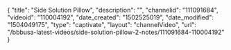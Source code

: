 {
    "title": "Side Solution Pillow",
    "description": "",
    "channelid": "111091684",
    "videoid": "110004192",
    "date_created": "1502525019",
    "date_modified": "1504049175",
    "type": "captivate",
    "layout": "channelVideo",
    "url": "\/bbbusa-latest-videos\/side-solution-pillow-2-notes\/111091684-110004192"
}